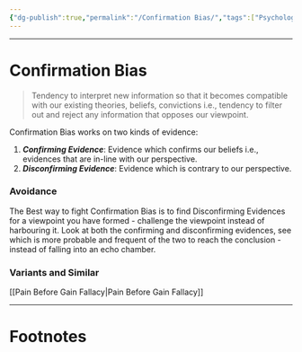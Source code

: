 ```yaml
---
{"dg-publish":true,"permalink":"/Confirmation Bias/","tags":["Psychology"]}
---
```



---
# Confirmation Bias
> Tendency to interpret new information so that it becomes compatible with our existing theories, beliefs, convictions i.e., tendency to filter out and reject any information that opposes our viewpoint.

Confirmation Bias works on two kinds of evidence:
1. ***Confirming Evidence***: Evidence which confirms our beliefs i.e., evidences that are in-line with our perspective.
2. ***Disconfirming Evidence***: Evidence which is contrary to our perspective.

### Avoidance 
The Best way to fight Confirmation Bias is to find Disconfirming Evidences for a viewpoint you have formed - challenge the viewpoint instead of harbouring it. Look at both the confirming and disconfirming evidences, see which is more probable and frequent of the two to reach the conclusion - instead of falling into an echo chamber.

### Variants and Similar
[[Pain Before Gain Fallacy\|Pain Before Gain Fallacy]]

---
# Footnotes